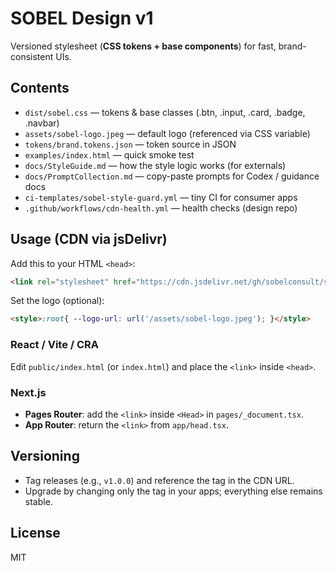 # SOBEL Design v1

Versioned stylesheet (**CSS tokens + base components**) for fast, brand-consistent UIs.

## Contents
- `dist/sobel.css` — tokens & base classes (.btn, .input, .card, .badge, .navbar)
- `assets/sobel-logo.jpeg` — default logo (referenced via CSS variable)
- `tokens/brand.tokens.json` — token source in JSON
- `examples/index.html` — quick smoke test
- `docs/StyleGuide.md` — how the style logic works (for externals)
- `docs/PromptCollection.md` — copy-paste prompts for Codex / guidance docs
- `ci-templates/sobel-style-guard.yml` — tiny CI for consumer apps
- `.github/workflows/cdn-health.yml` — health checks (design repo)

## Usage (CDN via jsDelivr)
Add this to your HTML `<head>`:
```html
<link rel="stylesheet" href="https://cdn.jsdelivr.net/gh/sobelconsult/sobel-design@v1.0.0/dist/sobel.css">
```
Set the logo (optional):
```html
<style>:root{ --logo-url: url('/assets/sobel-logo.jpeg'); }</style>
```

### React / Vite / CRA
Edit `public/index.html` (or `index.html`) and place the `<link>` inside `<head>`.

### Next.js
- **Pages Router**: add the `<link>` inside `<Head>` in `pages/_document.tsx`.
- **App Router**: return the `<link>` from `app/head.tsx`.

## Versioning
- Tag releases (e.g., `v1.0.0`) and reference the tag in the CDN URL.
- Upgrade by changing only the tag in your apps; everything else remains stable.

## License
MIT
